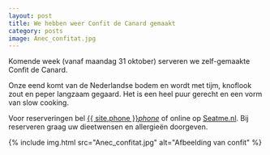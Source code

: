 ```yaml
---
layout: post
title: We hebben weer Confit de Canard gemaakt
category: posts
image: Anec_confitat.jpg
---
```


Komende week (vanaf maandag 31 oktober) serveren we zelf-gemaakte Confit de Canard.

Onze eend komt van de Nederlandse bodem en wordt met tijm, knoflook zout en peper langzaam gegaard. Het is een heel puur gerecht en een vorm van slow cooking.


Voor reserveringen bel <a href="tel:{{ site:phone }}">{{ site.phone }}</a><a href="tel:{{ site:phone }}"><i class="w3-margin-left material-icons">phone</i></a> of online op <a  href="{{ site.baseurl }}/Reserveren/index.html" target="_ blank">Seatme.nl</a>.
Bij reserveren graag uw dieetwensen en allergieën doorgeven.

{% include img.html src="Anec_confitat.jpg" alt="Afbeelding van confit" %}
